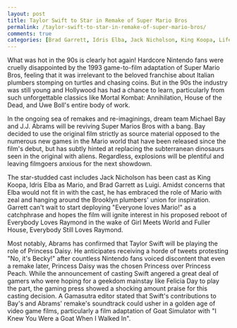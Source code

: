 ```yaml
---
layout: post
title: Taylor Swift to Star in Remake of Super Mario Bros
permalink: /taylor-swift-to-star-in-remake-of-super-mario-bros/
comments: true
categories: [Brad Garrett, Idris Elba, Jack Nicholson, King Koopa, Life, Luigi, Mario, Nintendo, Super Mario Bros, Taylor Swift]
---
```

What was hot in the 90s is clearly hot again! Hardcore Nintendo fans were cruelly disappointed by the 1993 game-to-film adaptation of Super Mario Bros, feeling that it was irrelevant to the beloved franchise about Italian plumbers stomping on turtles and chasing coins. But in the 90s the industry was still young and Hollywood has had a chance to learn, particularly from such unforgettable classics like Mortal Kombat: Annihilation, House of the Dead, and Uwe Boll's entire body of work.

In the ongoing sea of remakes and re-imaginings, dream team Michael Bay and J.J. Abrams will be reviving Super Marios Bros with a bang. Bay decided to use the original film strictly as source material opposed to the numerous new games in the Mario world that have been released since the film's debut, but has subtly hinted at replacing the subterranean dinosaurs seen in the original with aliens. Regardless, explosions will be plentiful and leaving filmgoers anxious for the next showdown.

The star-studded cast includes Jack Nicholson has been cast as King Koopa, Idris Elba as Mario, and Brad Garrett as Luigi. Amidst concerns that Elba would not fit in with the cast, he has embraced the role of Mario with zeal and hanging around the Brooklyn plumbers' union for inspiration. Garrett can't wait to start deploying "Everyone loves Mario!" as a catchphrase and hopes the film will ignite interest in his proposed reboot of Everybody Loves Raymond in the wake of Girl Meets World and Fuller House, Everybody Still Loves Raymond.

Most notably, Abrams has confirmed that Taylor Swift will be playing the role of Princess Daisy. He anticipates receiving a horde of tweets protesting "No, it's Becky!" after countless Nintendo fans voiced discontent that even a remake later, Princess Daisy was the chosen Princess over Princess Peach. While the announcement of casting Swift angered a great deal of gamers who were hoping for a geekdom mainstay like Felicia Day to play the part, the gaming press showed a shocking amount praise for this casting decision. A Gamasutra editor stated that Swift's contributions to Bay's and Abrams' remake's soundtrack could usher in a golden age of video game films, particularly a film adaptation of Goat Simulator with "I Knew You Were a Goat When I Walked In".
